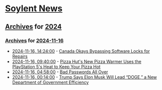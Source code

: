# [Soylent News](../../../README.md)

## [Archives](../../index.md) for [2024](../index.md)

### [Archives](../../index.md) for [2024-11-16](index.md)

* [2024-11-16, 14:24:00](https://soylentnews.org/article.pl?sid=24/11/15/1225228&from=rss) - [Canada Okays Bypassing Software Locks for Repairs](https://soylentnews.org/article.pl?sid=24/11/15/1225228&from=rss)
* [2024-11-16, 09:40:00](https://soylentnews.org/article.pl?sid=24/11/15/1221233&from=rss) - [Pizza Hut's New Pizza Warmer Uses the PlayStation 5's Heat to Keep Your Pizza Hot](https://soylentnews.org/article.pl?sid=24/11/15/1221233&from=rss)
* [2024-11-16, 04:58:00](https://soylentnews.org/article.pl?sid=24/11/15/1219217&from=rss) - [Bad Passwords All Over](https://soylentnews.org/article.pl?sid=24/11/15/1219217&from=rss)
* [2024-11-16, 00:14:00](https://soylentnews.org/politics/article.pl?sid=24/11/14/1921200&from=rss) - [Trump Says Elon Musk Will Lead “DOGE,” a New Department of Government Efficiency](https://soylentnews.org/politics/article.pl?sid=24/11/14/1921200&from=rss)
